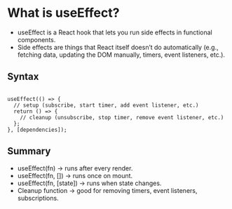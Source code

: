 # What is useEffect?
- useEffect is a React hook that lets you run side effects in functional components.
- Side effects are things that React itself doesn’t do automatically (e.g., fetching data, updating the DOM manually, timers, event listeners, etc.).

## Syntax
``` import { useEffect } from "react";

useEffect(() => {
  // setup (subscribe, start timer, add event listener, etc.)
  return () => {
    // cleanup (unsubscribe, stop timer, remove event listener, etc.)
  };
}, [dependencies]);
```

## Summary
- useEffect(fn) → runs after every render.
- useEffect(fn, []) → runs once on mount.
- useEffect(fn, [state]) → runs when state changes.
- Cleanup function → good for removing timers, event listeners, subscriptions.
